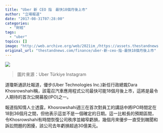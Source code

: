 ```yaml
---
title: "Uber 新 CEO 指　最快18個月後上市"
author: "立場報道"
date: "2017-08-31T07:28:00"
categories:
  - "財經"
tags:
  - "uber"
topics: []
image: "http://web.archive.org/web/2021im_/https://assets.thestandnews.com/media/photos/ucov_gKRUa.png"
original_url: "thestandnews.com/finance/uber-新-ceo-指-最快18個月後上市"
---
```

![](http://web.archive.org/web/2021im_/https://assets.thestandnews.com/media/photos/ucov_gKRUa.png)
> 圖片來源：Uber Türkiye Instagram

道瓊斯通訊社報道，優步(Uber Technologies Inc.)新任行政總裁Dara Khosrowshahi稱，該電召汽車應用程式公司最快可能18個月後上市，這將是最令人期待的首次公開募股(IPO)之一。

報道指知情人士透露，Khosrowshahi週三在首次對員工的講話中將IPO時間定在18到36個月之間，但他表示這並不是一個確定的日期。這一比較長的預期區間，令Khosrowshahi有時間恢復公司秩序並縮窄虧損，幾個月來優步一直受到醜聞和訴訟問題的困擾，該公司去年虧損超過30億美元。